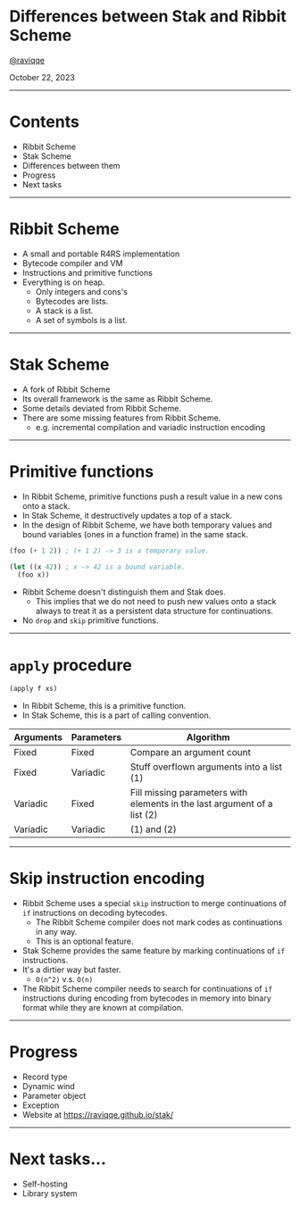 # Differences between Stak and Ribbit Scheme

[@raviqqe](https://github.com/raviqqe)

October 22, 2023

---

# Contents

- Ribbit Scheme
- Stak Scheme
- Differences between them
- Progress
- Next tasks

---

# Ribbit Scheme

- A small and portable R4RS implementation
- Bytecode compiler and VM
- Instructions and primitive functions
- Everything is on heap.
  - Only integers and cons's
  - Bytecodes are lists.
  - A stack is a list.
  - A set of symbols is a list.

---

# Stak Scheme

- A fork of Ribbit Scheme
- Its overall framework is the same as Ribbit Scheme.
- Some details deviated from Ribbit Scheme.
- There are some missing features from Ribbit Scheme.
  - e.g. incremental compilation and variadic instruction encoding

---

# Primitive functions

- In Ribbit Scheme, primitive functions push a result value in a new cons onto a stack.
- In Stak Scheme, it destructively updates a top of a stack.
- In the design of Ribbit Scheme, we have both temporary values and bound variables (ones in a function frame) in the same stack.

```scheme
(foo (+ 1 2)) ; (+ 1 2) -> 3 is a temporary value.

(let ((x 42)) ; x -> 42 is a bound variable.
  (foo x))
```

- Ribbit Scheme doesn't distinguish them and Stak does.
  - This implies that we do not need to push new values onto a stack always to
    treat it as a persistent data structure for continuations.
- No `drop` and `skip` primitive functions.

---

# `apply` procedure

```scheme
(apply f xs)
```

- In Ribbit Scheme, this is a primitive function.
- In Stak Scheme, this is a part of calling convention.

| Arguments | Parameters | Algorithm                                                                |
| --------- | ---------- | ------------------------------------------------------------------------ |
| Fixed     | Fixed      | Compare an argument count                                                |
| Fixed     | Variadic   | Stuff overflown arguments into a list (1)                                |
| Variadic  | Fixed      | Fill missing parameters with elements in the last argument of a list (2) |
| Variadic  | Variadic   | (1) and (2)                                                              |

---

# Skip instruction encoding

- Ribbit Scheme uses a special `skip` instruction to merge continuations of `if` instructions on decoding bytecodes.
  - The Ribbit Scheme compiler does not mark codes as continuations in any way.
  - This is an optional feature.
- Stak Scheme provides the same feature by marking continuations of `if` instructions.
- It's a dirtier way but faster.
  - `O(n^2)` v.s. `O(n)`
- The Ribbit Scheme compiler needs to search for continuations of `if` instructions during encoding from bytecodes in memory into binary format while they are known at compilation.

---

# Progress

- Record type
- Dynamic wind
- Parameter object
- Exception
- Website at https://raviqqe.github.io/stak/

---

# Next tasks...

- Self-hosting
- Library system
